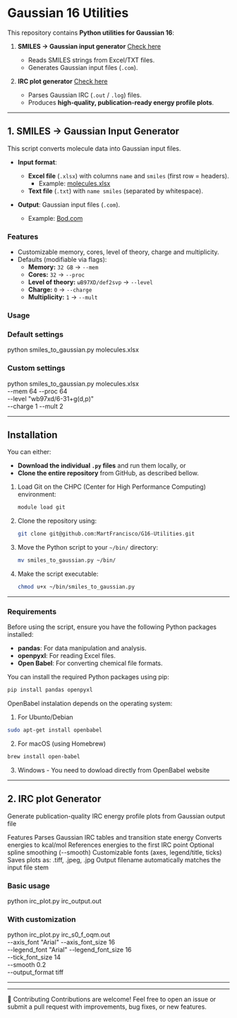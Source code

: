 # Gaussian 16 Utilities

This repository contains **Python utilities for Gaussian 16**:  

1. **SMILES → Gaussian input generator**
   [Check here](https://github.com/MartFrancisco/G16-Utilities/tree/main/input_generator)
   - Reads SMILES strings from Excel/TXT files.  
   - Generates Gaussian input files (`.com`).  

3. **IRC plot generator**
   [Check here](https://github.com/MartFrancisco/G16-Utilities/tree/main/irc_generator)
   - Parses Gaussian IRC (`.out` / `.log`) files.  
   - Produces **high-quality, publication-ready energy profile plots**.  

---

## 1. SMILES → Gaussian Input Generator

This script converts molecule data into Gaussian input files.

- **Input format**:  
  - **Excel file** (`.xlsx`) with columns `name` and `smiles` (first row = headers).  
    - Example: [molecules.xlsx](https://github.com/MartFrancisco/G16-Utilities/blob/main/molecules.xlsx)  
  - **Text file** (`.txt`) with `name smiles` (separated by whitespace).  

- **Output**: Gaussian input files (`.com`).  
  - Example: [Bod.com](https://github.com/MartFrancisco/G16-Utilities/blob/main/Bod.com)  

### Features
- Customizable memory, cores, level of theory, charge and multiplicity.  
- Defaults (modifiable via flags):  
  - **Memory:** `32 GB` → `--mem`  
  - **Cores:** `32` → `--proc`  
  - **Level of theory:** `ωB97XD/def2svp` → `--level`  
  - **Charge:** `0` → `--charge`  
  - **Multiplicity:** `1` → `--mult`  

### Usage

### Default settings
python smiles_to_gaussian.py molecules.xlsx

### Custom settings
python smiles_to_gaussian.py molecules.xlsx \
    --mem 64 --proc 64 \
    --level "wb97xd/6-31+g(d,p)" \
    --charge 1 --mult 2

---

## Installation

You can either:

- **Download the individual `.py` files** and run them locally, or  
- **Clone the entire repository** from GitHub, as described bellow.  

1. Load Git on the CHPC (Center for High Performance Computing) environment:
    ```bash
    module load git
    ```

2. Clone the repository using:
    ```bash
    git clone git@github.com:MartFrancisco/G16-Utilities.git
    ```

3. Move the Python script to your `~/bin/` directory:
    ```bash
    mv smiles_to_gaussian.py ~/bin/
    ```

4. Make the script executable:
    ```bash
    chmod u+x ~/bin/smiles_to_gaussian.py
    ```

---

### Requirements

Before using the script, ensure you have the following Python packages installed:

- **pandas**: For data manipulation and analysis.
- **openpyxl**: For reading Excel files.
- **Open Babel**: For converting chemical file formats.

You can install the required Python packages using pip:

```bash
pip install pandas openpyxl
```

OpenBabel instalation depends on the operating system:

1) For Ubunto/Debian
```bash
sudo apt-get install openbabel
```
2) For macOS (using Homebrew)
```bash
brew install open-babel
```
3) Windows - You need to dowload directly from OpenBabel website

---

## 2. IRC plot Generator

Generate publication-quality IRC energy profile plots from Gaussian output file

Features
Parses Gaussian IRC tables and transition state energy
Converts energies to kcal/mol
References energies to the first IRC point
Optional spline smoothing (--smooth)
Customizable fonts (axes, legend/title, ticks)
Saves plots as: .tiff, .jpeg, .jpg
Output filename automatically matches the input file stem

### Basic usage
python irc_plot.py irc_output.out

### With customization
python irc_plot.py irc_s0_f_oqm.out \
    --axis_font "Arial" --axis_font_size 16 \
    --legend_font "Arial" --legend_font_size 16 \
    --tick_font_size 14 \
    --smooth 0.2 \
    --output_format tiff
    
---
---

🤝 Contributing
Contributions are welcome!
Feel free to open an issue or submit a pull request with improvements, bug fixes, or new features.
